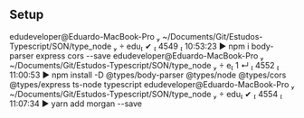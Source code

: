 ## Setup
 edudeveloper@Eduardo-MacBook-Pro  ~/Documents/Git/Estudos-Typescript/SON/type_node   edu ✔  4549  10:53:23
▶ npm i body-parser express cors --save
 edudeveloper@Eduardo-MacBook-Pro  ~/Documents/Git/Estudos-Typescript/SON/type_node   e 1 ↵  4552  11:00:53
▶ npm install -D @types/body-parser @types/node @types/cors @types/express ts-node typescript
 edudeveloper@Eduardo-MacBook-Pro  ~/Documents/Git/Estudos-Typescript/SON/type_node   edu ✔  4554  11:07:34
▶ yarn add morgan --save